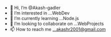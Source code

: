 - 👋 Hi, I’m @Akash-gadler
- 👀 I’m interested in ...WebDev
- 🌱 I’m currently learning ...Node.js
- 💞️ I’m looking to collaborate on ...WebProjects
- 📫 How to reach me ...akashr2001@gmail.com

<!---
Akash-gadler/Akash-gadler is a ✨ special ✨ repository because its `README.md` (this file) appears on your GitHub profile.
You can click the Preview link to take a look at your changes.
--->

